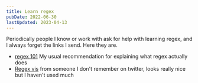 ```yaml
---
title: Learn regex
pubDate: 2022-06-30
lastUpdated: 2023-04-13
---
```


Periodically people I know or work with ask for help with learning regex, and I always forget the links I send. Here they are.

- [regex 101](https://regex101.com/) My usual recommendation for explaining what regex actually does
- [Regex vis](https://regex-vis.com/samples) from someone I don't remember on twitter, looks really nice but I haven't used much
